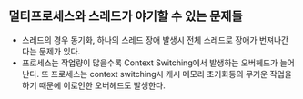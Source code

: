 ## 멀티프로세스와 스레드가 야기할 수 있는 문제들

- 스레드의 경우 동기화, 하나의 스레드 장애 발생시 전체 스레드로 장애가 번져나간다는 문제가 있다.
- 프로세스는 작업량이 많을수록 Context Switching에서 발생하는 오버헤드가 늘어난다. 또 프로세스는 context switching시 캐시 메모리 초기화등의
  무거운 작업을 하기 때문에 이로인한 오버헤드도 발생한다.
